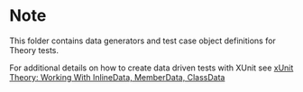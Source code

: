 ﻿# Note
This folder contains data generators and test case object definitions for Theory tests.

For additional details on how to create data driven tests with XUnit see [xUnit Theory: Working With InlineData, MemberData, ClassData](http://hamidmosalla.com/2017/02/25/xunit-theory-working-with-inlinedata-memberdata-classdata/)